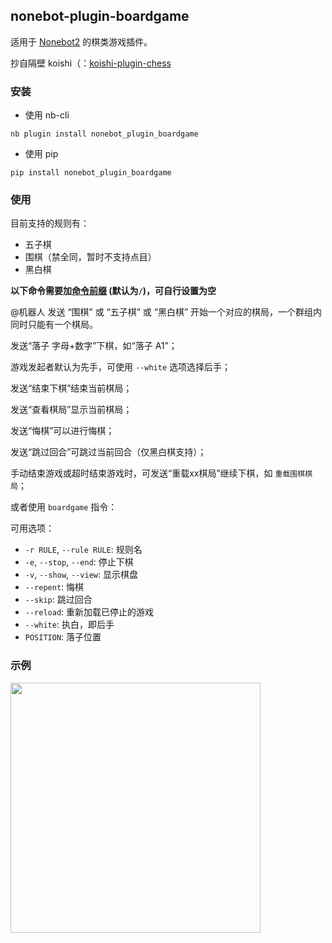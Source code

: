 ## nonebot-plugin-boardgame

适用于 [Nonebot2](https://github.com/nonebot/nonebot2) 的棋类游戏插件。

抄自隔壁 koishi（：[koishi-plugin-chess](https://github.com/koishijs/koishi-plugin-chess)


### 安装

- 使用 nb-cli

```
nb plugin install nonebot_plugin_boardgame
```

- 使用 pip

```
pip install nonebot_plugin_boardgame
```


### 使用

目前支持的规则有：

- 五子棋
- 围棋（禁全同，暂时不支持点目）
- 黑白棋

**以下命令需要加[命令前缀](https://v2.nonebot.dev/docs/api/config#Config-command_start) (默认为`/`)，可自行设置为空**


@机器人 发送 “围棋” 或 “五子棋” 或 “黑白棋” 开始一个对应的棋局，一个群组内同时只能有一个棋局。

发送“落子 字母+数字”下棋，如“落子 A1”；

游戏发起者默认为先手，可使用 `--white` 选项选择后手；

发送“结束下棋”结束当前棋局；

发送“查看棋局”显示当前棋局；

发送“悔棋”可以进行悔棋；

发送“跳过回合”可跳过当前回合（仅黑白棋支持）；

手动结束游戏或超时结束游戏时，可发送“重载xx棋局”继续下棋，如 `重载围棋棋局`；


或者使用 `boardgame` 指令：

可用选项：
 - `-r RULE`, `--rule RULE`: 规则名
 - `-e`, `--stop`, `--end`: 停止下棋
 - `-v`, `--show`, `--view`: 显示棋盘
 - `--repent`: 悔棋
 - `--skip`: 跳过回合
 - `--reload`: 重新加载已停止的游戏
 - `--white`: 执白，即后手
 - `POSITION`: 落子位置


### 示例

<div align="left">
    <img src="https://s2.loli.net/2022/06/17/TbaCXSL1u4sd9rV.png" width="400" />
</div>

